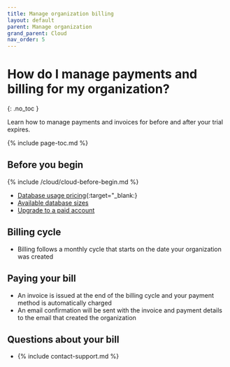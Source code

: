 ```yaml
---
title: Manage organization billing
layout: default
parent: Manage organization
grand_parent: Cloud
nav_order: 5
---
```


# How do I manage payments and billing for my organization?
{: .no_toc }

Learn how to manage payments and invoices for before and after your trial expires.

{% include page-toc.md %}

## Before you begin

{% include /cloud/cloud-before-begin.md %}

* [Database usage pricing](https://www.featurebase.com/pricing){:target="\_blank:}
* [Available database sizes](https://docs.featurebase.com/docs/cloud/cloud-databases/cloud-db-shape/)
* [Upgrade to a paid account](/docs/cloud/cloud-org/cloud-org-upgrade-to-paid/)

## Billing cycle

* Billing follows a monthly cycle that starts on the date your organization was created

## Paying your bill

* An invoice is issued at the end of the billing cycle and your payment method is automatically charged
* An email confirmation will be sent with the invoice and payment details to the email that created the organization

## Questions about your bill

* {% include contact-support.md %}
